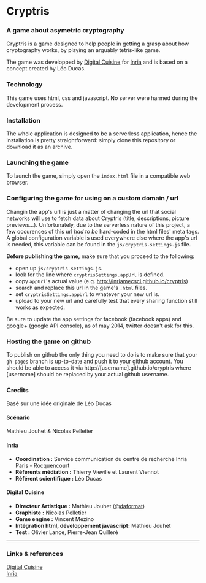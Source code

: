 Cryptris  
========

### A game about asymetric cryptography

Cryptris is a game designed to help people in getting a grasp about how cryptography works, by playing an arguably tetris-like game.

The game was developped by [Digital Cuisine](http://www.digitalcuisine.fr) for [Inria](http://www.inria.fr) and is based on a concept created by Léo Ducas.


### Technology

This game uses html, css and javascript. No server were harmed during the development process.


### Installation

The whole application is designed to be a serverless application, hence the installation is pretty straightforward: simply clone this repository or download it as an archive.


### Launching the game

To launch the game, simply open the `index.html` file in a compatible web browser.


### Configuring the game for using on a custom domain / url

Changin the app's url is just a matter of changing the url that social networks will use to fetch data about Cryptris (title, descriptions, picture previews…). Unfortunately, due to the serverless nature of this project, a few occurences of this url _had to be_ hard-coded in the html files' meta tags. A global configuration variable is used everywhere else where the app's url is needed, this variable can be found in the `js/cryptris-settings.js` file.

**Before publishing the game,** make sure that you proceed to the following:

* open up `js/cryptris-settings.js`.
* look for the line where `cryptrisSettings.appUrl` is defined.
* copy `appUrl`'s actual value (e.g. http://inriamecsci.github.io/cryptris)
* search and replace this url in the game's `.html` files.
* set `cryptrisSettings.appUrl` to whatever your new url is.
* upload to your new url and carefully test that every sharing function still works as expected.

Be sure to update the app settings for facebook (facebook apps) and google+ (google API console), as of may 2014, twitter doesn't ask for this.


### Hosting the game on github

To publish on github the only thing you need to do is to make sure that your `gh-pages` branch is up-to-date and push it to your github account. You should be able to access it via http://[username].github.io/cryptris where [username] should be replaced by your actual github username.


### Credits

Basé sur une idée originale de Léo Ducas

#### Scénario
Mathieu Jouhet & Nicolas Pelletier

#### Inria
* **Coordination :** Service communication du centre de recherche Inria Paris - Rocquencourt
* **Référents médiation :** Thierry Vieville et Laurent Viennot
* **Référent scientifique :** Léo Ducas

#### Digital Cuisine
* **Directeur Artistique :** Mathieu Jouhet ([@daformat](https://twitter.com/daformat))
* **Graphiste :** Nicolas Pelletier
* **Game engine :** Vincent Mézino
* **Intégration html, développement javascript:** Mathieu Jouhet
* **Test :** Olivier Lance, Pierre-Jean Quilleré

___

### Links & references
[Digital Cuisine](http://www.digitalcuisine.fr)  
[Inria](http://www.inria.fr)
